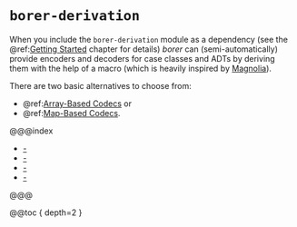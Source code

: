 `borer-derivation`
==================

When you include the `borer-derivation` module as a dependency (see the @ref:[Getting Started](../getting-started.md)
chapter for details) _borer_ can (semi-automatically) provide encoders and decoders for case classes and ADTs by
deriving them with the help of a macro (which is heavily inspired by [Magnolia]).

There are two basic alternatives to choose from:

- @ref:[Array-Based Codecs](array-based.md) or
- @ref:[Map-Based Codecs](map-based.md).

@@@index

* [-](array-based.md)
* [-](map-based.md)
* [-](type-ids.md)
* [-](semi-vs-full-automatic.md)

@@@

@@toc { depth=2 }

  [Magnolia]: https://propensive.com/opensource/magnolia